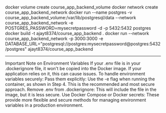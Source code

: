 docker volume create course_app_backend_volume
docker network create course_app_backend_network
docker run --name postgres -v course_app_backend_volume:/var/lib/postgresql/data --network course_app_backend_network -e POSTGRES_PASSWORD=mysecretpassword -d -p 5432:5432 postgres 
docker build -t ajayt8374/course_app_backend .
 docker run --network course_app_backend_network -p 3000:3000 -e DATABASE_URL="postgresql://postgres:mysecretpassword@postgres:5432/postgres" ajayt8374/course_app_backend

------------------------------------------------------------------------------------------------------------------------------------------------------------------------

Important Note on Environment Variables
If your .env file is in your .dockerignore file, it won't be copied into the Docker image. If your application relies on it, this can cause issues.
To handle environment variables securely:
Pass them explicitly: Use the -e flag when running the container, as shown in Step 4. This is the recommended and most secure approach.
Remove .env from .dockerignore: This will include the file in the image, but it is less secure.
Use Docker Compose or Docker secrets: These provide more flexible and secure methods for managing environment variables in a production environment.